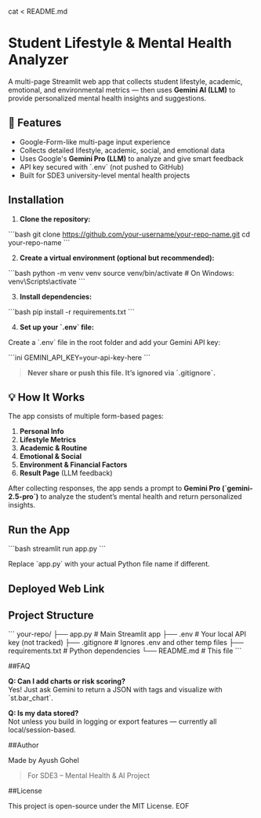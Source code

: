 cat <<EOF > README.md
# Student Lifestyle & Mental Health Analyzer

A multi-page Streamlit web app that collects student lifestyle, academic, emotional, and environmental metrics — then uses **Gemini AI (LLM)** to provide personalized mental health insights and suggestions.

## 🚀 Features

- Google-Form-like multi-page input experience  
- Collects detailed lifestyle, academic, social, and emotional data  
- Uses Google's **Gemini Pro (LLM)** to analyze and give smart feedback  
- API key secured with \`.env\` (not pushed to GitHub)  
- Built for SDE3 university-level mental health projects

## Installation

1. **Clone the repository:**

\`\`\`bash
git clone https://github.com/your-username/your-repo-name.git
cd your-repo-name
\`\`\`

2. **Create a virtual environment (optional but recommended):**

\`\`\`bash
python -m venv venv
source venv/bin/activate  # On Windows: venv\\Scripts\\activate
\`\`\`

3. **Install dependencies:**

\`\`\`bash
pip install -r requirements.txt
\`\`\`

4. **Set up your \`.env\` file:**

Create a \`.env\` file in the root folder and add your Gemini API key:

\`\`\`ini
GEMINI_API_KEY=your-api-key-here
\`\`\`

> **Never share or push this file. It’s ignored via \`.gitignore\`.**

## 💡 How It Works

The app consists of multiple form-based pages:

1. **Personal Info**  
2. **Lifestyle Metrics**  
3. **Academic & Routine**  
4. **Emotional & Social**  
5. **Environment & Financial Factors**  
6. **Result Page** (LLM feedback)

After collecting responses, the app sends a prompt to **Gemini Pro (\`gemini-2.5-pro\`)** to analyze the student’s mental health and return personalized insights.

## Run the App

\`\`\`bash
streamlit run app.py
\`\`\`

Replace \`app.py\` with your actual Python file name if different.

## Deployed Web Link



## Project Structure

\`\`\`
your-repo/
├── app.py               # Main Streamlit app
├── .env                 # Your local API key (not tracked)
├── .gitignore           # Ignores .env and other temp files
├── requirements.txt     # Python dependencies
└── README.md            # This file
\`\`\`

##FAQ

**Q: Can I add charts or risk scoring?**  
Yes! Just ask Gemini to return a JSON with tags and visualize with \`st.bar_chart\`.

**Q: Is my data stored?**  
Not unless you build in logging or export features — currently all local/session-based.

##Author

Made by Ayush Gohel  
> For SDE3 – Mental Health & AI Project

##License

This project is open-source under the MIT License.
EOF
